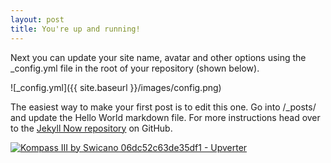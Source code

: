 ```yaml
---
layout: post
title: You're up and running!
---
```


Next you can update your site name, avatar and other options using the _config.yml file in the root of your repository (shown below).

![_config.yml]({{ site.baseurl }}/images/config.png)

The easiest way to make your first post is to edit this one. Go into /_posts/ and update the Hello World markdown file. For more instructions head over to the [Jekyll Now repository](https://github.com/barryclark/jekyll-now) on GitHub.





[![Kompass III by Swicano 06dc52c63de35df1 - Upverter](https://upverter.com/Swicano/06dc52c63de35df1/Kompass-III/embed_img/15416311680000/)](https://upverter.com/Swicano/06dc52c63de35df1/Kompass-III/#/)


